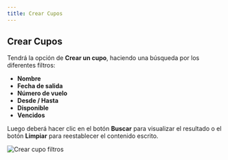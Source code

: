 ```yaml
---
title: Crear Cupos
---
```


## Crear Cupos

Tendrá la opción de **Crear un cupo**, haciendo una búsqueda por los diferentes filtros:

- **Nombre**
- **Fecha de salida**
- **Número de vuelo**
- **Desde / Hasta**
- **Disponible**
- **Vencidos**

Luego deberá hacer clic en el botón **Buscar** para visualizar el resultado o el botón **Limpiar** para reestablecer el contenido escrito.

![Crear cupo filtros](/img/aereos/crear-cupo-filtros.png)
